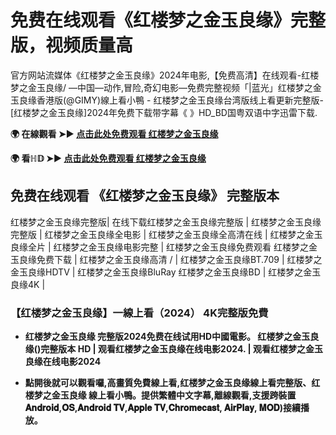 # 免费在线观看《红楼梦之金玉良缘》完整版，视频质量高

官方网站流媒体《红楼梦之金玉良缘》2024年电影,【免费高清】在线观看-红楼梦之金玉良缘/ —中国—动作,冒险,奇幻电影—免费完整视频「|蓝光」红楼梦之金玉良缘香港版(@GIMY)線上看小鴨 - 红楼梦之金玉良缘台湾版线上看更新完整版-[红楼梦之金玉良缘]2024年免费下载带字幕《 》HD_BD国粤双语中字迅雷下载.

**🌍 在線觀看 ➤► [点击此处免费观看 红楼梦之金玉良缘](https://weflix.cloud/zh/movie/569903/the-dream-of-the-red-chamber-gityawzh)**

**🌍 看ℍ𝔻 ➤► [点击此处免费观看 红楼梦之金玉良缘](https://weflix.cloud/zh/movie/569903/the-dream-of-the-red-chamber-gityawzh)**

## 免费在线观看 《红楼梦之金玉良缘》 完整版本
红楼梦之金玉良缘完整版| 在线下载红楼梦之金玉良缘完整版 | 红楼梦之金玉良缘完整版 | 红楼梦之金玉良缘全电影 | 红楼梦之金玉良缘全高清在线 | 红楼梦之金玉良缘全片 | 红楼梦之金玉良缘电影完整 | 红楼梦之金玉良缘免费观看 红楼梦之金玉良缘免费下载 | 红楼梦之金玉良缘高清 / | 红楼梦之金玉良缘BT.709 | 红楼梦之金玉良缘HDTV | 红楼梦之金玉良缘BluRay 红楼梦之金玉良缘BD | 红楼梦之金玉良缘4K |

### 【红楼梦之金玉良缘】一線上看（2024） 4K完整版免費

- **红楼梦之金玉良缘 完整版2024免费在线试用HD中國電影。 红楼梦之金玉良缘()完整版本 HD | 观看红楼梦之金玉良缘在线电影2024. | 观看红楼梦之金玉良缘在线电影2024**

- **點開後就可以觀看囉,高畫質免費線上看,红楼梦之金玉良缘線上看完整版、红楼梦之金玉良缘 線上看小鴨。提供繁體中文字幕,離線觀看,支援跨裝置𝐀𝐧𝐝𝐫𝐨𝐢𝐝,𝐎𝐒,𝐀𝐧𝐝𝐫𝐨𝐢𝐝 𝐓𝐕,𝐀𝐩𝐩𝐥𝐞 𝐓𝐕,𝐂𝐡𝐫𝐨𝐦𝐞𝐜𝐚𝐬𝐭, 𝐀𝐢𝐫𝐏𝐥𝐚𝐲, 𝐌𝐎𝐃)接續播放。**
